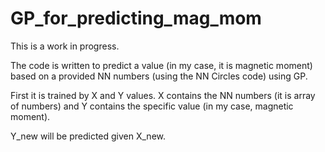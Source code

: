 # GP_for_predicting_mag_mom

This is a work in progress. 

The code is written to predict a value (in my case, it is magnetic moment) based on a provided NN numbers (using the NN Circles code) using GP. 

First it is trained by X and Y values. X contains the NN numbers (it is array of numbers) and Y contains the specific value (in my case, magnetic moment).

Y_new will be predicted given X_new.
